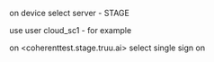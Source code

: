 on device select server - STAGE

use user cloud_sc1 - for example

on <coherenttest.stage.truu.ai> select single sign on


